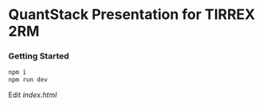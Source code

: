 # QuantStack Presentation for TIRREX 2RM

### Getting Started

```bash
npm i
npm run dev
```

Edit *index.html*